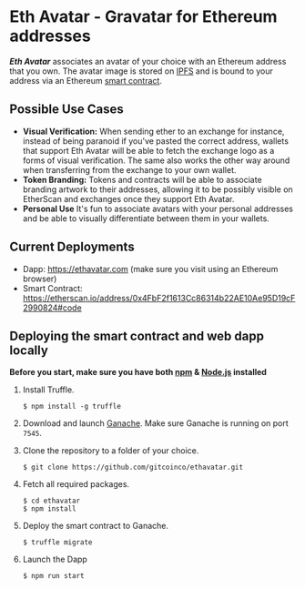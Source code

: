# Eth Avatar - Gravatar for Ethereum addresses

***Eth Avatar*** associates an avatar of your choice with an Ethereum address that you own. The avatar image is stored on [IPFS](https://ipfs.io) and is bound to your address via an Ethereum [smart contract](https://etherscan.io/address/0x4FbF2f1613Cc86314b22AE10Ae95D19cF2990824#code).

## Possible Use Cases
* **Visual Verification:** When sending ether to an exchange for instance, instead of being paranoid if you've pasted the correct address, wallets that support Eth Avatar will be able to fetch the exchange logo as a forms of visual verification. The same also works the other way around when transferring from the exchange to your own wallet.
* **Token Branding:** Tokens and contracts will be able to associate branding artwork to their addresses, allowing it to be possibly visible on EtherScan and exchanges once they support Eth Avatar.
* **Personal Use** It's fun to associate avatars with your personal addresses and be able to visually differentiate between them in your wallets.

## Current Deployments
* Dapp: https://ethavatar.com (make sure you visit using an Ethereum browser)
* Smart Contract: https://etherscan.io/address/0x4FbF2f1613Cc86314b22AE10Ae95D19cF2990824#code

## Deploying the smart contract and web dapp locally

**Before you start, make sure you have both [npm](https://www.npmjs.com/) & [Node.js](https://nodejs.org) installed**

1. Install Truffle.

    `$ npm install -g truffle`

2. Download and launch [Ganache](http://truffleframework.com/ganache/). Make sure Ganache is running on port `7545`.

3. Clone the repository to a folder of your choice.

    `$ git clone https://github.com/gitcoinco/ethavatar.git`

4. Fetch all required packages.

    ```
    $ cd ethavatar
    $ npm install
    ```

5. Deploy the smart contract to Ganache.

    `$ truffle migrate`

6. Launch the Dapp

    `$ npm run start`


<!-- Google Analytics -->
<img src='https://ga-beacon.appspot.com/UA-102304388-1/gitcoinco/ethavatar' style='width:1px; height:1px;' >

